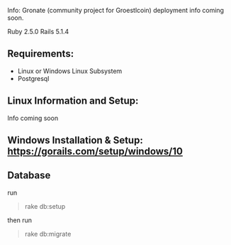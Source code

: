 Info:
Gronate (community project for Groestlcoin)
deployment info coming soon.

Ruby 2.5.0
Rails 5.1.4

## Requirements:
* Linux or Windows Linux Subsystem
* Postgresql

## Linux Information and Setup:
Info coming soon

## Windows Installation & Setup: https://gorails.com/setup/windows/10

## Database

run

> rake db:setup 

then run

> rake db:migrate
